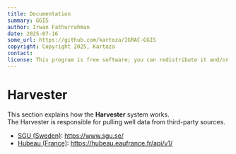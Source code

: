 ```yaml
---
title: Documentation
summary: GGIS
author: Irwan Fathurrahman
date: 2025-07-16
some_url: https://github.com/kartoza/IGRAC-GGIS
copyright: Copyright 2025, Kartoza
contact:
license: This program is free software; you can redistribute it and/or modify it under the terms of the GNU Affero General Public License as published by the Free Software Foundation; either version 3 of the License, or (at your option) any later version.  
---
```


# Harvester

This section explains how the **Harvester** system works.  
The Harvester is responsible for pulling well data from third-party sources.

- [SGU (Sweden)](./sgu.md): https://www.sgu.se/
- [Hubeau (France)](./hubeau.md): https://hubeau.eaufrance.fr/api/v1/
